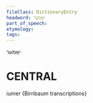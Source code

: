 ```yaml
---
fileClass: DictionaryEntry
headword: יאָמער
part_of_speech: 
etymology: 
tags: 
---
```

יאָמער

CENTRAL
========

iumer {Birnbaum transcriptions}